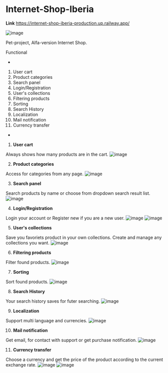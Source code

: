 # Internet-Shop-Iberia

**Link** https://internet-shop-iberia-production.up.railway.app/

![image](https://github.com/Davidchanz/Internet-Shop-Iberia/assets/92250001/79c8b0ee-430a-4084-8a9f-50192a7bfb7c)


Pet-project, Alfa-version Internet Shop.

Functional

-
1. User cart
2. Product categories
3. Search panel
4. Login/Registration
5. User's collections
6. Filtering products
7. Sorting
9. Search History
10. Localization
11. Mail notification
12. Currency transfer
- 

1. **User cart**
  
  Always shows how many products are in the cart.
  ![image](https://github.com/Davidchanz/Internet-Shop-Iberia/assets/92250001/b5ab17dc-3fbc-4e4b-9d28-7254ca9e7b2f)

2. **Product categories**
  
  Access for categories from any page.
  ![image](https://github.com/Davidchanz/Internet-Shop-Iberia/assets/92250001/a3175e56-cd56-49ec-a139-880f73a82a08)

3. **Search panel**
  
  Search products by name or choose from dropdown search result list.
  ![image](https://github.com/Davidchanz/Internet-Shop-Iberia/assets/92250001/a5e35f50-2de8-4cc2-85c4-285d74e5081d)

4. **Login/Registration**
  
  Login your account or Register new if you are a new user.
  ![image](https://github.com/Davidchanz/Internet-Shop-Iberia/assets/92250001/5c656580-6dde-436b-bfb0-19e3a108649e)
  ![image](https://github.com/Davidchanz/Internet-Shop-Iberia/assets/92250001/0fe110ce-dc89-4624-8c4d-39584a87c8dd)

5. **User's collections**
  
  Save you favoriets product in your own collections. Create and manage any collections you want.
  ![image](https://github.com/Davidchanz/Internet-Shop-Iberia/assets/92250001/59e39bd9-e3fe-4dc0-90e3-6fd5b1d3dc48)

6. **Filtering products**
  
  Filter found products.
  ![image](https://github.com/Davidchanz/Internet-Shop-Iberia/assets/92250001/ec68e8fa-b3f0-44e0-a237-deac351ca647)

7. **Sorting**

  Sort found products.
  ![image](https://github.com/Davidchanz/Internet-Shop-Iberia/assets/92250001/3d149e8e-2197-4dfe-8286-fabfbfb4dd3c)

8. **Search History**

  Your search history saves for futer searching.
  ![image](https://github.com/Davidchanz/Internet-Shop-Iberia/assets/92250001/e60fe18b-d9b9-478b-bcdf-c318edd032a7)

9. **Localization**

  Support multi language and currencies.
  ![image](https://github.com/Davidchanz/Internet-Shop-Iberia/assets/92250001/44b47355-34b3-4468-b176-b6025749b8b8)

10. **Mail notification**
  
  Get email, for contact with support or get purchase notification.
  ![image](https://github.com/Davidchanz/Internet-Shop-Iberia/assets/92250001/f582f34e-ec46-4572-a415-a9a4a7273c78)

11. **Currency transfer**

  Choose a currency and get the price of the product according to the current exchange rate.
  ![image](https://github.com/Davidchanz/Internet-Shop-Iberia/assets/92250001/0eb01373-8a7e-44cb-8f88-cf9f2cffe6b7)
  ![image](https://github.com/Davidchanz/Internet-Shop-Iberia/assets/92250001/9779a41e-6d55-47e5-b697-b88569c945cd)



















